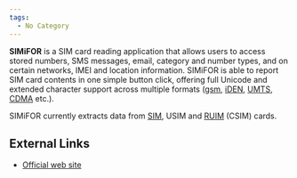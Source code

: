 ```yaml
---
tags:
  - No Category
---
```

**SIMiFOR** is a SIM card reading application that allows users to
access stored numbers, SMS messages, email, category and number types,
and on certain networks, IMEI and location information. SIMiFOR is able
to report SIM card contents in one simple button click, offering full
Unicode and extended character support across multiple formats
([gsm](gsm.md), [iDEN](iden.md), [UMTS](umts.md), [CDMA](cdma.md) etc.).

SIMiFOR currently extracts data from [SIM](sim.md),
USIM and [RUIM](ruim.md) (CSIM) cards.

## External Links

- [Official web site](http://www.forensicts.co.uk/)
